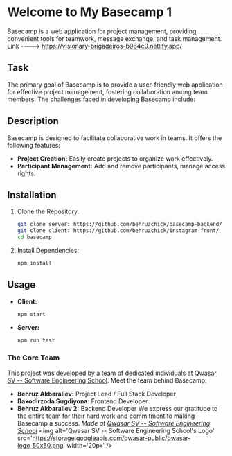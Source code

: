 # Welcome to My Basecamp 1
Basecamp is a web application for project management, providing convenient tools for teamwork, message exchange, and task management.
Link ----> https://visionary-brigadeiros-b964c0.netlify.app/
## Task
The primary goal of Basecamp is to provide a user-friendly web application for effective project management, fostering collaboration among team members. The challenges faced in developing Basecamp include:
## Description
Basecamp is designed to facilitate collaborative work in teams. It offers the following features:
- **Project Creation:** Easily create projects to organize work effectively.
- **Participant Management:** Add and remove participants, manage access rights.

## Installation
1. Clone the Repository:
    ```bash
    git clone server: https://github.com/behruzchick/basecamp-backend/
    git clone client: https://github.com/behruzchick/instagram-front/
    cd basecamp
    ```
2. Install Dependencies:
    ```bash
    npm install
    ```

## Usage
- **Client:**
    ```bash
    npm start
    ```
- **Server:**
    ```bash
    npm run test
    ```
### The Core Team
This project was developed by a team of dedicated individuals at [Qwasar SV -- Software Engineering School](https://qwasar.io). Meet the team behind Basecamp:
- **Behruz Akbaraliev:** Project Lead / Full Stack Developer
- **Baxodirzoda Sugdiyona:** Frontend Developer 
- **Behruz Akbaraliev 2:** Backend Developer
We express our gratitude to the entire team for their hard work and commitment to making Basecamp a success.
<span><i>Made at <a href='https://qwasar.io'>Qwasar SV -- Software Engineering School</a></i></span>
<span><img alt='Qwasar SV -- Software Engineering School's Logo' src='https://storage.googleapis.com/qwasar-public/qwasar-logo_50x50.png' width='20px' /></span>
